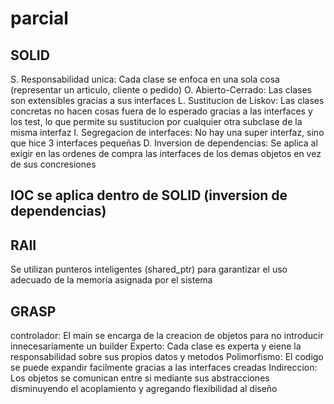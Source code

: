 # parcial

## SOLID

S. Responsabilidad unica: Cada clase se enfoca en una sola cosa (representar un articulo, cliente o pedido)
O. Abierto-Cerrado: Las clases son extensibles gracias a sus interfaces
L. Sustitucion de Liskov: Las clases concretas no hacen cosas fuera de lo esperado gracias a las interfaces y los test, lo que permite su sustitucion por cualquier otra subclase de la misma interfaz
I. Segregacion de interfaces: No hay una super interfaz, sino que hice 3 interfaces pequeñas
D. Inversion de dependencias: Se aplica al exigir en las ordenes de compra las interfaces de los demas objetos en vez de sus concresiones

## IOC se aplica dentro de SOLID (inversion de dependencias)

## RAII

Se utilizan punteros inteligentes (shared_ptr) para garantizar el uso adecuado de la memoria asignada por el sistema

## GRASP

controlador: El main se encarga de la creacion de objetos para no introducir innecesariamente un builder
Experto: Cada clase es experta y eiene la responsabilidad sobre sus propios datos y metodos
Polimorfismo: El codigo se puede expandir facilmente gracias a las interfaces creadas
Indireccion: Los objetos se comunican entre si mediante sus abstracciones disminuyendo el acoplamiento y agregando flexibilidad al diseño
